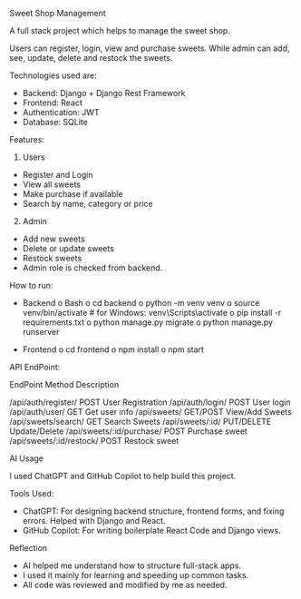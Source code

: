 Sweet Shop Management


A full stack project which helps to manage the sweet shop.

Users can register, login, view and purchase sweets. While admin can add, see, update, delete and restock the sweets.

Technologies used are:
* Backend: Django + Django Rest Framework
* Frontend: React
* Authentication: JWT
* Database: SQLite

Features:

1. Users
* Register and Login
* View all sweets
* Make purchase if available
* Search by name, category or price
2. Admin
* Add new sweets
* Delete or update sweets
* Restock sweets
* Admin role is checked from backend.

How to run:

* Backend
o Bash
o cd backend
o python -m venv venv
o source venv/bin/activate   # for Windows: venv\Scripts\activate
o pip install -r requirements.txt
o python manage.py migrate
o python manage.py runserver

* Frontend
o cd frontend
o npm install
o npm start

API EndPoint:

EndPoint
Method
Description



/api/auth/register/
POST
User Registration
/api/auth/login/
POST
User login
/api/auth/user/
GET
Get user info
/api/sweets/
GET/POST
View/Add Sweets
/api/sweets/search/
GET
Search Sweets
/api/sweets/:id/
PUT/DELETE
Update/Delete
/api/sweets/:id/purchase/
POST
Purchase sweet
/api/sweets/:id/restock/
POST
Restock sweet

AI Usage

I used ChatGPT and GitHub Copilot to help build this project.

Tools Used:
* ChatGPT: For designing backend structure, frontend forms, and fixing errors. Helped with Django and React.
* GitHub Copilot: For writing boilerplate React Code and Django views.

Reflection
* AI helped me understand how to structure full-stack apps.
* I used it mainly for learning and speeding up common tasks.
* All code was reviewed and modified by me as needed.
